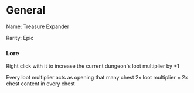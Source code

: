 # General
Name: Treasure Expander

Rarity: Epic

### Lore
Right click with it to increase the current
dungeon's loot multiplier by +1
 
Every loot multiplier acts as opening that many chest
2x loot multiplier = 2x chest content in every chest
